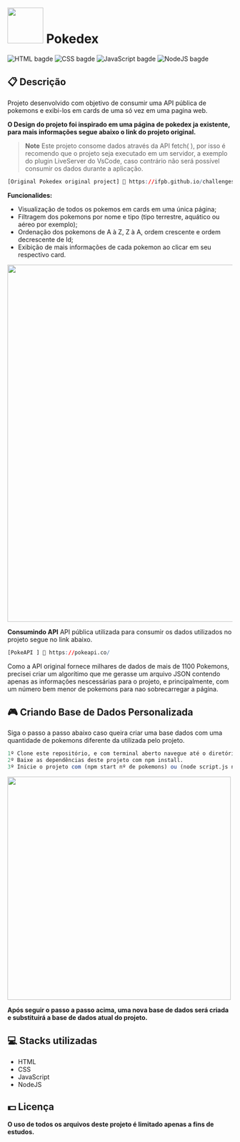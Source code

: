 <h1><img width="80px" height="80px" src="https://i.imgur.com/xCuEJI7.png"> Pokedex</h1>

![HTML bagde](https://img.shields.io/badge/html5-%23E34F26.svg?style=for-the-badge&logo=html5&logoColor=white)
![CSS bagde](https://img.shields.io/badge/css3-%231572B6.svg?style=for-the-badge&logo=css3&logoColor=white)
![JavaScript bagde](https://img.shields.io/badge/javascript-%23323330.svg?style=for-the-badge&logo=javascript&logoColor=%23F7DF1E)
![NodeJS bagde](https://img.shields.io/badge/node.js-6DA55F?style=for-the-badge&logo=node.js&logoColor=white)

## 📋 Descrição

Projeto desenvolvido com objetivo de consumir uma API pública de pokemons e exibi-los em cards de uma só vez em uma pagina web.

**O Design do projeto foi inspirado em uma página de pokedex ja existente, para mais informações segue abaixo o link do projeto original.**

> **Note**
> Este projeto consome dados através da API fetch( ), por isso é recomendo que o projeto seja executado em um servidor, a exemplo do plugin LiveServer do VsCode, caso contrário não será possível consumir os dados durante a aplicação.

```r
[Original Pokedex original project] 🔗 https://ifpb.github.io/challenges/web/front-end/js/pokedex/
```

**Funcionalides:**

-   Visualização de todos os pokemos em cards em uma única página;
-   Filtragem dos pokemons por nome e tipo (tipo terrestre, aquático ou aéreo por exemplo);
-   Ordenação dos pokemons de A à Z, Z à A, ordem crescente e ordem decrescente de Id;
-   Exibição de mais informações de cada pokemon ao clicar em seu respectivo card.

<img width="800px" src="https://user-images.githubusercontent.com/105606295/192077415-407f9c89-ba61-40f2-b117-1ca207a651d6.png">

**Consumindo API**
API pública utilizada para consumir os dados utilizados no projeto segue no link abaixo.

```r
[PokeAPI ] 🔗 https://pokeapi.co/
```

Como a API original fornece milhares de dados de mais de 1100 Pokemons, precisei criar um algorítimo que me gerasse um arquivo JSON contendo apenas as informações nescessárias para o projeto, e principalmente, com um número bem menor de pokemons para nao sobrecarregar a página.

## 🎮 Criando Base de Dados Personalizada

Siga o passo a passo abaixo caso queira criar uma base dados com uma quantidade de pokemons diferente da utilizada pelo projeto.

```r
1º Clone este repositório, e com terminal aberto navegue até o diretório deste projeto.
2º Baixe as dependências deste projeto com npm install.
3º Inicie o projeto com (npm start nº de pokemons) ou (node script.js nº de pokemons).
```

<img width="500px" src="https://user-images.githubusercontent.com/105606295/192077554-6c733252-55f3-45d8-9180-4eb83be6b6c9.png">

**Após seguir o passo a passo acima, uma nova base de dados será criada e substituirá a base de dados atual do projeto.**

## 💻 Stacks utilizadas

-   HTML
-   CSS
-   JavaScript
-   NodeJS

## 💵 Licença

**O uso de todos os arquivos deste projeto é limitado apenas a fins de estudos.**

